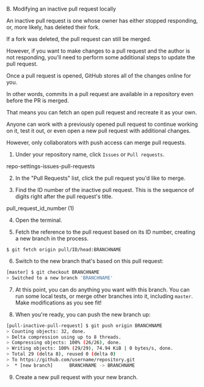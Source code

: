 
B. Modifying an inactive pull request locally


An inactive pull request is one whose owner has either stopped responding, or, more likely, has deleted their fork.

 If a fork was deleted, the pull request can still be merged.

 However, if you want to make changes to a pull request and the author is not responding, you'll need to perform some additional steps to update the pull request.




Once a pull request is opened, GitHub stores all of the changes online for you.

In other words, commits in a pull request are available in a repository even before the PR is merged.

That means you can fetch an open pull request and recreate it as your own.




Anyone can work with a previously opened pull request to continue working on it, test it out, or even open a new pull request with additional changes.

However, only collaborators with push access can merge pull requests.


1. Under your repository name, click  `Issues` or  `Pull requests`.

repo-settings-issues-pull-requests

2. In the "Pull Requests" list, click the pull request you'd like to merge.

3. Find the ID number of the inactive pull request. This is the sequence of digits right after the pull request's title.

pull_request_id_number (1)

4. Open the terminal.

5. Fetch the reference to the pull request based on its ID number, creating a new branch in the process.

`$ git fetch origin pull/ID/head:BRANCHNAME`

6. Switch to the new branch that's based on this pull request:

```sh
[master] $ git checkout BRANCHNAME
> Switched to a new branch 'BRANCHNAME'
```

7. At this point, you can do anything you want with this branch. You can run some local tests, or merge other branches into it, including `master`. Make modifications as you see fit!

8. When you're ready, you can push the new branch up:

```sh
[pull-inactive-pull-request] $ git push origin BRANCHNAME
> Counting objects: 32, done.
> Delta compression using up to 8 threads.
> Compressing objects: 100% (26/26), done.
> Writing objects: 100% (29/29), 74.94 KiB | 0 bytes/s, done.
> Total 29 (delta 8), reused 0 (delta 0)
> To https://github.com/username/repository.git
>  * [new branch]      BRANCHNAME -> BRANCHNAME

```


9. Create a new pull request with your new branch.
